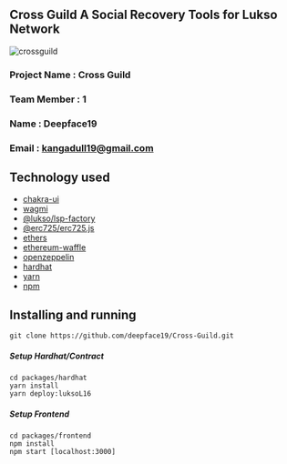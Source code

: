 ## Cross Guild A Social Recovery Tools for Lukso Network
![crossguild](https://user-images.githubusercontent.com/59292798/187340881-8cd1263b-d3b9-402c-88e5-3433e457ce6c.jpg)

### Project Name : Cross Guild
### Team Member : 1
### Name : Deepface19
### Email : kangadull19@gmail.com

## Technology used
- [chakra-ui](https://chakra-ui.com/)
- [wagmi](https://wagmi.sh/)
- [@lukso/lsp-factory](https://docs.lukso.tech/tools/lsp-factoryjs/getting-started)
- [@erc725/erc725.js](https://docs.lukso.tech/tools/erc725js/getting-started)
- [ethers](https://ethers.org/)
- [ethereum-waffle](https://ethereum-waffle.readthedocs.io/en/latest/getting-started.html)
- [openzeppelin](https://www.openzeppelin.com/)
- [hardhat](https://hardhat.org/)
- [yarn](https://yarnpkg.com)
- [npm](https://www.npmjs.com/)

## Installing and running
```
git clone https://github.com/deepface19/Cross-Guild.git
```
##### Setup Hardhat/Contract
```
cd packages/hardhat 
yarn install
yarn deploy:luksoL16 
```
##### Setup Frontend
```
cd packages/frontend
npm install 
npm start [localhost:3000]
```
